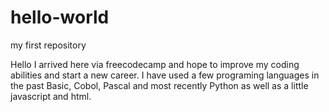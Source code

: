 # hello-world
my first repository

Hello I arrived here via freecodecamp and hope to improve my coding abilities and start a new career. I have used a few programing languages in the past Basic, Cobol, Pascal and most recently Python as well as a little javascript and html.
